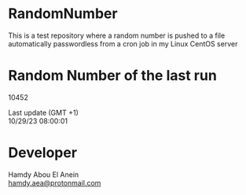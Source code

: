 # RandomNumber    
This is a test repository where a random number is pushed to a file automatically passwordless from a cron job in my Linux CentOS server    
# Random Number of the last run   
10452
      
Last update (GMT +1)    
10/29/23 08:00:01
# Developer    
Hamdy Abou El Anein   
hamdy.aea@protonmail.com
